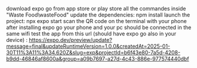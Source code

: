 download expo go from app store or play store
all the commandes inside "Waste Food\wasteFood"
update the dependencies: npm install
launch the project: npx expo start 
scan the QR code on the terminal with your phone after installing expo go
your phone and your pc should be connected in the same wifi 
test the app from this url (should have expo go also in your device) : https://expo.dev/preview/update?message=final&updateRuntimeVersion=1.0.0&createdAt=2025-01-30T11%3A11%3A34.620Z&slug=exp&projectId=b6f43e80-7a5d-4208-b9dd-46846af8600a&group=a09b7697-a27d-4c43-886e-977574440dbf
